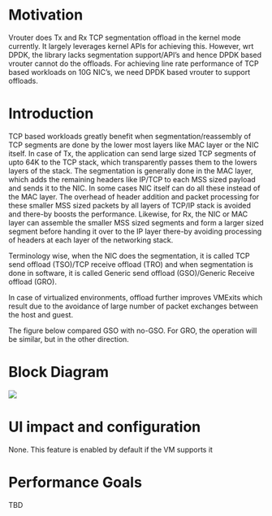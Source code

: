 # Motivation #
Vrouter does Tx and Rx TCP segmentation offload in the kernel mode currently. It largely leverages kernel APIs for achieving this. However, wrt DPDK, the library lacks segmentation support/API’s and hence DPDK based vrouter cannot do the offloads. For achieving line rate performance of TCP based workloads on 10G NIC’s, we need DPDK based vrouter to support offloads.

# Introduction #
TCP based workloads greatly benefit when segmentation/reassembly of TCP segments are done by the lower most layers like MAC layer or the NIC itself. In case of Tx, the application can send large sized TCP segments of upto 64K to the TCP stack, which transparently passes them to the lowers layers of the stack. The segmentation is generally done in the MAC layer, which adds the remaining headers like IP/TCP to each MSS sized payload and sends it to the NIC. In some cases NIC itself can do all these instead of the MAC layer. The overhead of header addition and packet processing for these smaller MSS sized packets by all layers of TCP/IP stack is avoided and there-by boosts the performance. Likewise, for Rx, the NIC or MAC layer can assemble the smaller MSS sized segments and form a larger sized segment before handing it over to the IP layer there-by avoiding processing of headers at each layer of the networking stack.

Terminology wise, when the NIC does the segmentation, it is called TCP send offload (TSO)/TCP receive offload (TRO) and when segmentation is done in software, it is called Generic send offload (GSO)/Generic Receive offload (GRO).

In case of virtualized environments, offload further improves VMExits which result due to the avoidance of large number of packet exchanges between the host and guest.

The figure below compared GSO with no-GSO. For GRO, the operation will be similar, but in the other direction.

# Block Diagram #
![](http://image.slidesharecdn.com/20140928gsoeurobsdcon2014-150111071210-conversion-gate01/95/software-segmentation-offloading-for-freebsd-by-stefano-garzarella-5-638.jpg?cb=1420982015)

# UI impact and configuration #
None. This feature is enabled by default if the VM supports it

# Performance Goals #
TBD